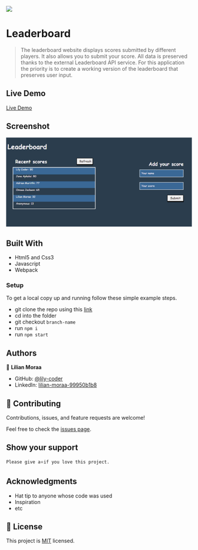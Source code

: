 ![](https://img.shields.io/badge/Microverse-blueviolet)

# Leaderboard

> The leaderboard website displays scores submitted by different players. It also allows you to submit your score. All data is preserved thanks to the external Leaderboard API service. For this application the priority is to create a working version of the leaderboard that preserves user input.
## Live Demo
[Live Demo](https://lily-coder.github.io/leaderboard/)

## Screenshot
![screenshot](./src/leaderboard.PNG)
## Built With

- Html5 and Css3
- Javascript
- Webpack

### Setup
To get a local copy up and running follow these simple example steps.

- git clone the repo using this [link](https://github.com/lily-coder/leaderboard.git)
- cd into the folder
- git checkout `branch-name`
- run `npm i`
- run `npm start`

## Authors

👤 **Lilian Moraa**

- GitHub: [@lily-coder](https://github.com/lily-coder/lily-coder)
- LinkedIn: [lilian-moraa-99950b1b8](https://www.linkedin.com/in/lilian-moraa-99950b1b8)

## 🤝 Contributing

Contributions, issues, and feature requests are welcome!

Feel free to check the [issues page](https://github.com/lily-coder/leaderboard/issues/).

## Show your support

    Please give a⭐️if you love this project.
## Acknowledgments

- Hat tip to anyone whose code was used
- Inspiration
- etc

## 📝 License

This project is [MIT](./MIT.md) licensed.